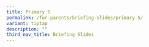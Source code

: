 ```yaml
---
title: Primary 5
permalink: /for-parents/briefing-slides/primary-5/
variant: tiptap
description: ""
third_nav_title: Briefing Slides
---
```

<p></p>